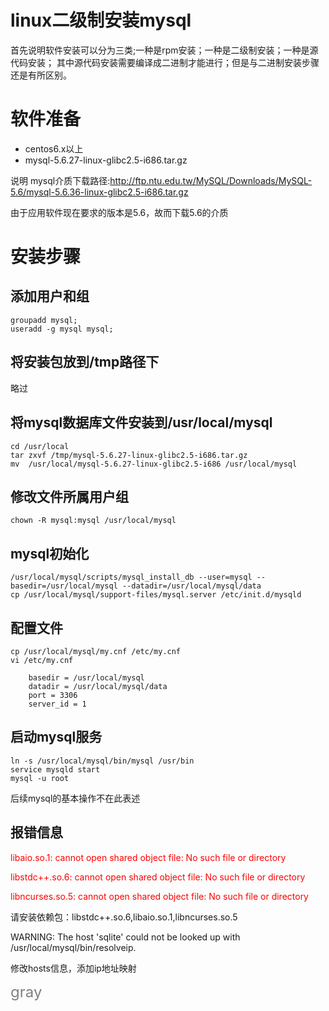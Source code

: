 ﻿linux二级制安装mysql
======
首先说明软件安装可以分为三类;一种是rpm安装；一种是二级制安装；一种是源代码安装；
其中源代码安装需要编译成二进制才能进行；但是与二进制安装步骤还是有所区别。


# 软件准备

*	centos6.x以上
*	mysql-5.6.27-linux-glibc2.5-i686.tar.gz

说明 mysql介质下载路径:http://ftp.ntu.edu.tw/MySQL/Downloads/MySQL-5.6/mysql-5.6.36-linux-glibc2.5-i686.tar.gz

由于应用软件现在要求的版本是5.6，故而下载5.6的介质

# 安装步骤

## 添加用户和组

	groupadd mysql;
	useradd -g mysql mysql;

## 将安装包放到/tmp路径下

略过

## 将mysql数据库文件安装到/usr/local/mysql

	cd /usr/local
	tar zxvf /tmp/mysql-5.6.27-linux-glibc2.5-i686.tar.gz
	mv  /usr/local/mysql-5.6.27-linux-glibc2.5-i686 /usr/local/mysql
	
## 修改文件所属用户组

	chown -R mysql:mysql /usr/local/mysql
	
## mysql初始化

	/usr/local/mysql/scripts/mysql_install_db --user=mysql --basedir=/usr/local/mysql --datadir=/usr/local/mysql/data
	cp /usr/local/mysql/support-files/mysql.server /etc/init.d/mysqld
	
## 配置文件

	cp /usr/local/mysql/my.cnf /etc/my.cnf
	vi /etc/my.cnf
	
		basedir = /usr/local/mysql
		datadir = /usr/local/mysql/data
		port = 3306
		server_id = 1
		
## 启动mysql服务

	ln -s /usr/local/mysql/bin/mysql /usr/bin
	service mysqld start
	mysql -u root 
	
后续mysql的基本操作不在此表述

报错信息
-------

<font color="#FF0000">libaio.so.1: cannot open shared object file: No such file or directory</font>

<font color="#FF0000">libstdc++.so.6: cannot open shared object file: No such file or directory</font>

<font color="#FF0000">libncurses.so.5: cannot open shared object file: No such file or directory</font>

请安装依赖包：libstdc++.so.6,libaio.so.1,libncurses.so.5

WARNING: The host 'sqlite' could not be looked up with /usr/local/mysql/bin/resolveip.

修改hosts信息，添加ip地址映射

<font color=gray size=5>gray</font>